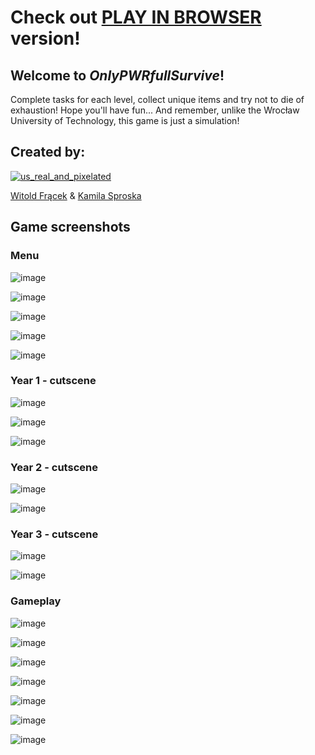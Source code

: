 # Check out [PLAY IN BROWSER](https://ksproska.itch.io/onlypwrfullsurvive) version!

## Welcome to *OnlyPWRfullSurvive*!
Complete tasks for each level, collect unique items and try not to die of exhaustion! Hope you'll have fun...  And remember, unlike the Wrocław University of Technology, this game is just a simulation!

## Created by:

[![us_real_and_pixelated](https://user-images.githubusercontent.com/61067969/173668996-a1c3b2e5-9125-42df-94e2-963a454ee508.jpg)](https://www.youtube.com/watch?v=dQw4w9WgXcQ)


[Witold Frącek](https://github.com/WitoldFracek) & [Kamila Sproska](https://github.com/ksproska)

## Game screenshots
### Menu
 
![image](https://user-images.githubusercontent.com/61067969/173574871-ac1281f6-da5c-4c27-87a7-fd5bab3bd0e7.png)

![image](https://user-images.githubusercontent.com/61067969/173574934-8ce6ddd8-3e50-4c52-96b6-18d04391ff6c.png)

![image](https://user-images.githubusercontent.com/61067969/173574983-9f689a70-642b-4aee-b980-491c434614a0.png)

![image](https://user-images.githubusercontent.com/61067969/173575036-c63fdb49-5802-44a5-9829-0fe905531ce6.png)

![image](https://user-images.githubusercontent.com/61067969/173575066-d4dc7d57-8c6e-4775-8bdb-ef4f107a547b.png)

### Year 1 - cutscene
![image](https://user-images.githubusercontent.com/61067969/173575198-277d8910-4456-4c4d-9c7c-88777ade9416.png)

![image](https://user-images.githubusercontent.com/61067969/173575223-af12df6e-0f00-4e0a-bcdd-33285b0e5c77.png)

![image](https://user-images.githubusercontent.com/61067969/173575265-bfb8ff04-7474-497f-9323-cdbbea62cd7c.png)

### Year 2 - cutscene
![image](https://user-images.githubusercontent.com/61067969/173576030-a84ffaf7-eed8-4d16-81bb-032876042cd8.png)

![image](https://user-images.githubusercontent.com/61067969/173576056-2409d68b-b8af-494e-a2b4-669c50fe1f36.png)

### Year 3 - cutscene
![image](https://user-images.githubusercontent.com/61067969/173576113-f9920e87-7e97-46b2-b37d-c0bd19c81b60.png)

![image](https://user-images.githubusercontent.com/61067969/173576179-86546457-a346-4ab7-a23d-a7ab286e1306.png)

### Gameplay
![image](https://user-images.githubusercontent.com/61067969/173575371-992ffd61-2182-4d80-b165-cf4c1461b2da.png)

![image](https://user-images.githubusercontent.com/61067969/173575469-63f7411f-0ebb-46f4-9e16-4b344dd26701.png)

![image](https://user-images.githubusercontent.com/61067969/173575531-a2a14d14-bc2a-44c8-bc8f-3fb80d2ee6a3.png)

![image](https://user-images.githubusercontent.com/61067969/173575640-19bb1009-636c-4ed2-9dd0-5eec82476010.png)

![image](https://user-images.githubusercontent.com/61067969/173575702-e078f030-9527-4591-9f95-6564c2213d19.png)

![image](https://user-images.githubusercontent.com/61067969/173575829-beb37bbe-c634-46c5-88dc-79776c61bd95.png)

![image](https://user-images.githubusercontent.com/61067969/173575998-427b4dbf-b065-49f8-a860-1cabd99f8cd9.png)

